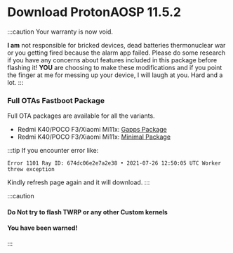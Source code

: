 # Download ProtonAOSP 11.5.2

:::caution
Your warranty is now void.

**I am** not responsible for bricked devices, dead batteries
thermonuclear war or you getting fired because the alarm app failed. Please
do some research if you have any concerns about features included in this package
before flashing it! **YOU** are choosing to make these modifications and if
you point the finger at me for messing up your device, I will laugh at you. Hard and a lot.
:::

### Full OTAs Fastboot Package
Full OTA packages are available for all the variants.
- Redmi K40/POCO F3/Xiaomi Mi11x: [Gapps Package](https://dl.hasaber8.me/ProtonAOSP/proton_aosp-alioth-11.5.2-20210726-img-gapps.zip)
- Redmi K40/POCO F3/Xiaomi Mi11x: [Minimal Package](https://dl.hasaber8.me/ProtonAOSP/proton_aosp-alioth-11.5.2-20210725-img-minimal.zip)

:::tip
If you encounter error like:

`Error 1101 Ray ID: 674dc06e2e7a2e38 • 2021-07-26 12:50:05 UTC
Worker threw exception`

Kindly refresh page again and it will download.
:::

:::caution
#### Do Not try to flash TWRP or any other Custom kernels
#### You have been warned!
:::
